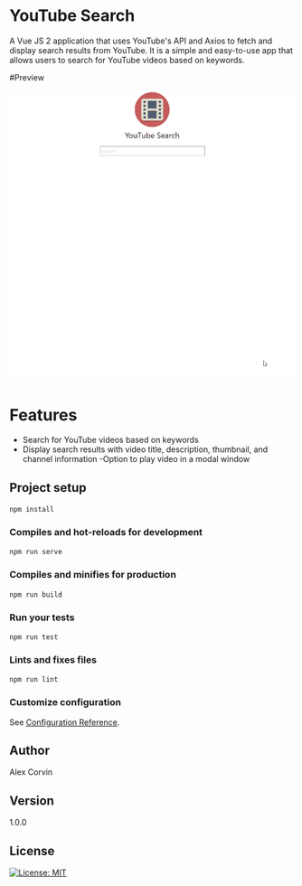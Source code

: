 # YouTube Search

A Vue JS 2 application that uses YouTube's API and Axios to fetch and display search results from YouTube. It is a simple and easy-to-use app that allows users to search for YouTube videos based on keywords.

#Preview

![preview](preview-vuetube.gif?raw=true)

# Features
- Search for YouTube videos based on keywords
- Display search results with video title, description, thumbnail, and channel information
-Option to play video in a modal window

## Project setup
```
npm install
```

### Compiles and hot-reloads for development
```
npm run serve
```

### Compiles and minifies for production
```
npm run build
```

### Run your tests
```
npm run test
```

### Lints and fixes files
```
npm run lint
```

### Customize configuration
See [Configuration Reference](https://cli.vuejs.org/config/).

## Author

Alex Corvin

## Version

1.0.0

## License

[![License: MIT](https://img.shields.io/badge/License-MIT-yellow.svg)](https://opensource.org/licenses/MIT)
